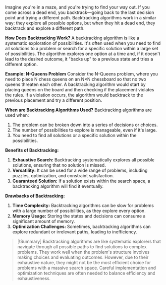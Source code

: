 Imagine you're in a maze, and you're trying to find your way out. If you come across a dead end, you backtrack—going back to the last decision point and trying a different path. Backtracking algorithms work in a similar way: they explore all possible options, but when they hit a dead end, they backtrack and explore a different path.

**How Does Backtracking Work?**
A backtracking algorithm is like a systematic exploration of possibilities. It's often used when you need to find all solutions to a problem or search for a specific solution within a large set of possibilities. The algorithm explores one option at a time and, if it doesn't lead to the desired outcome, it "backs up" to a previous state and tries a different option.

**Example: N-Queens Problem**
Consider the N-Queens problem, where you need to place N chess queens on an N×N chessboard so that no two queens threaten each other. A backtracking algorithm would start by placing queens on the board and then checking if the placement violates the rules. If a violation occurs, the algorithm would backtrack to the previous placement and try a different position.

**When are Backtracking Algorithms Used?**
Backtracking algorithms are used when:
1. The problem can be broken down into a series of decisions or choices.
2. The number of possibilities to explore is manageable, even if it's large.
3. You need to find all solutions or a specific solution within the possibilities.

**Benefits of Backtracking:**
1. **Exhaustive Search:** Backtracking systematically explores all possible solutions, ensuring that no solution is missed.
2. **Versatility:** It can be used for a wide range of problems, including puzzles, optimization, and constraint satisfaction.
3. **Guaranteed Solution:** If a solution exists within the search space, a backtracking algorithm will find it eventually.

**Drawbacks of Backtracking:**
1. **Time Complexity:** Backtracking algorithms can be slow for problems with a large number of possibilities, as they explore every option.
2. **Memory Usage:** Storing the states and decisions can consume a significant amount of memory.
3. **Optimization Challenges:** Sometimes, backtracking algorithms can explore redundant or irrelevant paths, leading to inefficiency.

>[!Summary]
>Backtracking algorithms are like systematic explorers that navigate through all possible paths to find solutions to complex problems. They work well when the problem's structure involves making choices and evaluating outcomes. However, due to their exhaustive nature, they might not be the most efficient choice for problems with a massive search space. Careful implementation and optimization techniques are often needed to balance efficiency and exhaustiveness.
